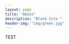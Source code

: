 ```yaml
---
layout: page
title: "About"
description: "Blank Site "
header-img: "img/green.jpg"
---
```




TEST










